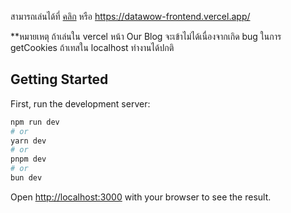 สามารถเล่นได้ที่  [คลิก](https://datawow-frontend.vercel.app/)  หรือ  https://datawow-frontend.vercel.app/

**หมายเหตุ ถ้าเล่นใน vercel หน้า Our Blog จะเข้าไม่ได้เนื่องจากเกิด bug ในการ getCookies ถ้าเทสใน localhost ทำงานได้ปกติ

## Getting Started

First, run the development server:

```bash
npm run dev
# or
yarn dev
# or
pnpm dev
# or
bun dev
```

Open [http://localhost:3000](http://localhost:3000) with your browser to see the result.

